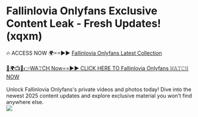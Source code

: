 # Fallinlovia Onlyfans Exclusive Content Leak - Fresh Updates! (xqxm)

🔥 ACCESS NOW 🌍==►► <a href="https://tinyurl.com/kvy9nzfs" rel="nofollow">Fallinlovia Onlyfans Latest Collection</a>
<br><br>
[🔴🌍📺📱👉WA𝚃CH Now==►► CLICK HERE TO Fallinlovia Onlyfans 𝚆𝙰𝚃𝙲𝙷 NOW](https://tinyurl.com/kvy9nzfs)
<br><br>
Unlock Fallinlovia Onlyfans's private videos and photos today! Dive into the newest 2025 content updates and explore exclusive material you won’t find anywhere else.
<br>
<a href="https://tinyurl.com/kvy9nzfs" rel="nofollow" data-target="animated-image.originalLink"><img src="https://camo.githubusercontent.com/8a4f000d20f83aca3bf7ec5f350d767afa0574a8a352519fd8cfa583a6f93a33/68747470733a2f2f692e696d6775722e636f6d2f644a486b345a712e676966" data-canonical-src="https://i.imgur.com/dJHk4Zq.gif" style="max-width: 100%; display: inline-block;" data-target="animated-image.originalImage"></a>
<br>

